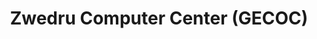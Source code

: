 ---
title: "Zwedru Computer Center (GECOC)"
url: /zwedru/zwedru-computer-center-gecoc/
shop: electronics
---